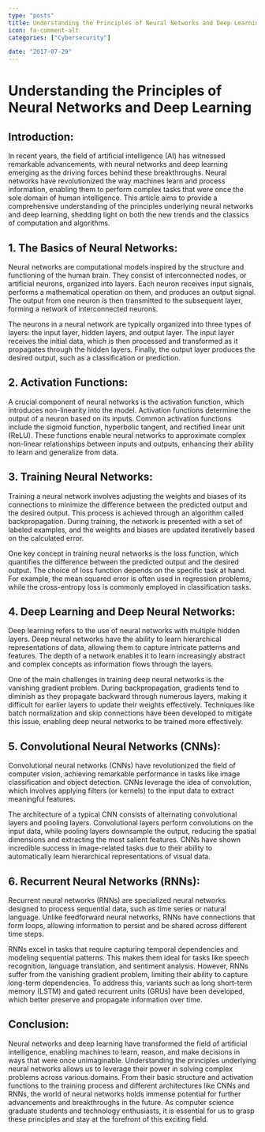 ```yaml
---
type: "posts"
title: Understanding the Principles of Neural Networks and Deep Learning
icon: fa-comment-alt
categories: ["Cybersecurity"]

date: "2017-07-29"
---
```




# Understanding the Principles of Neural Networks and Deep Learning

## Introduction:

In recent years, the field of artificial intelligence (AI) has witnessed remarkable advancements, with neural networks and deep learning emerging as the driving forces behind these breakthroughs. Neural networks have revolutionized the way machines learn and process information, enabling them to perform complex tasks that were once the sole domain of human intelligence. This article aims to provide a comprehensive understanding of the principles underlying neural networks and deep learning, shedding light on both the new trends and the classics of computation and algorithms.

## 1. The Basics of Neural Networks:

Neural networks are computational models inspired by the structure and functioning of the human brain. They consist of interconnected nodes, or artificial neurons, organized into layers. Each neuron receives input signals, performs a mathematical operation on them, and produces an output signal. The output from one neuron is then transmitted to the subsequent layer, forming a network of interconnected neurons.

The neurons in a neural network are typically organized into three types of layers: the input layer, hidden layers, and output layer. The input layer receives the initial data, which is then processed and transformed as it propagates through the hidden layers. Finally, the output layer produces the desired output, such as a classification or prediction.

## 2. Activation Functions:

A crucial component of neural networks is the activation function, which introduces non-linearity into the model. Activation functions determine the output of a neuron based on its inputs. Common activation functions include the sigmoid function, hyperbolic tangent, and rectified linear unit (ReLU). These functions enable neural networks to approximate complex non-linear relationships between inputs and outputs, enhancing their ability to learn and generalize from data.

## 3. Training Neural Networks:

Training a neural network involves adjusting the weights and biases of its connections to minimize the difference between the predicted output and the desired output. This process is achieved through an algorithm called backpropagation. During training, the network is presented with a set of labeled examples, and the weights and biases are updated iteratively based on the calculated error.

One key concept in training neural networks is the loss function, which quantifies the difference between the predicted output and the desired output. The choice of loss function depends on the specific task at hand. For example, the mean squared error is often used in regression problems, while the cross-entropy loss is commonly employed in classification tasks.

## 4. Deep Learning and Deep Neural Networks:

Deep learning refers to the use of neural networks with multiple hidden layers. Deep neural networks have the ability to learn hierarchical representations of data, allowing them to capture intricate patterns and features. The depth of a network enables it to learn increasingly abstract and complex concepts as information flows through the layers.

One of the main challenges in training deep neural networks is the vanishing gradient problem. During backpropagation, gradients tend to diminish as they propagate backward through numerous layers, making it difficult for earlier layers to update their weights effectively. Techniques like batch normalization and skip connections have been developed to mitigate this issue, enabling deep neural networks to be trained more effectively.

## 5. Convolutional Neural Networks (CNNs):

Convolutional neural networks (CNNs) have revolutionized the field of computer vision, achieving remarkable performance in tasks like image classification and object detection. CNNs leverage the idea of convolution, which involves applying filters (or kernels) to the input data to extract meaningful features.

The architecture of a typical CNN consists of alternating convolutional layers and pooling layers. Convolutional layers perform convolutions on the input data, while pooling layers downsample the output, reducing the spatial dimensions and extracting the most salient features. CNNs have shown incredible success in image-related tasks due to their ability to automatically learn hierarchical representations of visual data.

## 6. Recurrent Neural Networks (RNNs):

Recurrent neural networks (RNNs) are specialized neural networks designed to process sequential data, such as time series or natural language. Unlike feedforward neural networks, RNNs have connections that form loops, allowing information to persist and be shared across different time steps.

RNNs excel in tasks that require capturing temporal dependencies and modeling sequential patterns. This makes them ideal for tasks like speech recognition, language translation, and sentiment analysis. However, RNNs suffer from the vanishing gradient problem, limiting their ability to capture long-term dependencies. To address this, variants such as long short-term memory (LSTM) and gated recurrent units (GRUs) have been developed, which better preserve and propagate information over time.

## Conclusion:

Neural networks and deep learning have transformed the field of artificial intelligence, enabling machines to learn, reason, and make decisions in ways that were once unimaginable. Understanding the principles underlying neural networks allows us to leverage their power in solving complex problems across various domains. From their basic structure and activation functions to the training process and different architectures like CNNs and RNNs, the world of neural networks holds immense potential for further advancements and breakthroughs in the future. As computer science graduate students and technology enthusiasts, it is essential for us to grasp these principles and stay at the forefront of this exciting field.